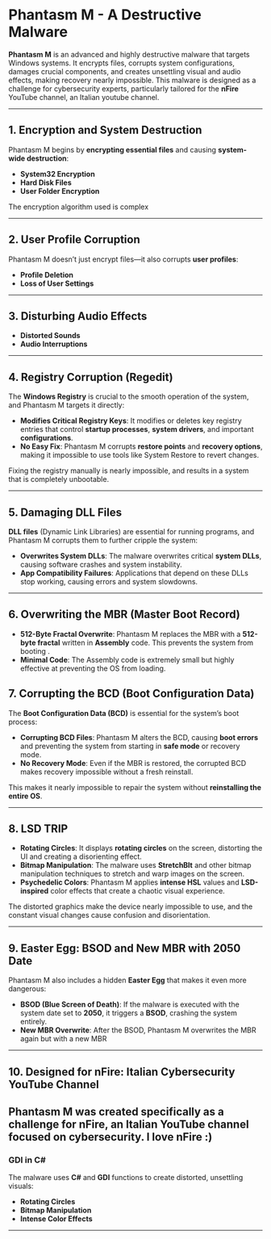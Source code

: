 # **Phantasm M - A Destructive Malware**

**Phantasm M** is an advanced and highly destructive malware that targets Windows systems. It encrypts files, corrupts system configurations, damages crucial components, and creates unsettling visual and audio effects, making recovery nearly impossible. This malware is designed as a challenge for cybersecurity experts, particularly tailored for the **nFire** YouTube channel, an Italian youtube channel.

---

## **1. Encryption and System Destruction**

Phantasm M begins by **encrypting essential files** and causing **system-wide destruction**:

- **System32 Encryption**
- **Hard Disk Files**
- **User Folder Encryption**

The encryption algorithm used is complex

---

## **2. User Profile Corruption**

Phantasm M doesn’t just encrypt files—it also corrupts **user profiles**:

- **Profile Deletion**
- **Loss of User Settings**

---

## **3. Disturbing Audio Effects**

- **Distorted Sounds**
- **Audio Interruptions**


---

## **4. Registry Corruption (Regedit)**

The **Windows Registry** is crucial to the smooth operation of the system, and Phantasm M targets it directly:

- **Modifies Critical Registry Keys**: It modifies or deletes key registry entries that control **startup processes**, **system drivers**, and important **configurations**.
- **No Easy Fix**: Phantasm M corrupts **restore points** and **recovery options**, making it impossible to use tools like System Restore to revert changes.

Fixing the registry manually is nearly impossible, and results in a system that is completely unbootable.

---

## **5. Damaging DLL Files**

**DLL files** (Dynamic Link Libraries) are essential for running programs, and Phantasm M corrupts them to further cripple the system:

- **Overwrites System DLLs**: The malware overwrites critical **system DLLs**, causing software crashes and system instability.
- **App Compatibility Failures**: Applications that depend on these DLLs stop working, causing errors and system slowdowns.
---

## **6. Overwriting the MBR (Master Boot Record)**

- **512-Byte Fractal Overwrite**: Phantasm M replaces the MBR with a **512-byte fractal** written in **Assembly** code. This prevents the system from booting .
- **Minimal Code**: The Assembly code is extremely small but highly effective at preventing the OS from loading.

## **7. Corrupting the BCD (Boot Configuration Data)**

The **Boot Configuration Data (BCD)** is essential for the system’s boot process:

- **Corrupting BCD Files**: Phantasm M alters the BCD, causing **boot errors** and preventing the system from starting in **safe mode** or recovery mode.
- **No Recovery Mode**: Even if the MBR is restored, the corrupted BCD makes recovery impossible without a fresh reinstall.

This makes it nearly impossible to repair the system without **reinstalling the entire OS**.

---

## **8. LSD TRIP**

- **Rotating Circles**: It displays **rotating circles** on the screen, distorting the UI and creating a disorienting effect.
- **Bitmap Manipulation**: The malware uses **StretchBlt** and other bitmap manipulation techniques to stretch and warp images on the screen.
- **Psychedelic Colors**: Phantasm M applies **intense HSL** values and **LSD-inspired** color effects that create a chaotic visual experience.

The distorted graphics make the device nearly impossible to use, and the constant visual changes cause confusion and disorientation.

---

## **9. Easter Egg: BSOD and New MBR with 2050 Date**

Phantasm M also includes a hidden **Easter Egg** that makes it even more dangerous:

- **BSOD (Blue Screen of Death)**: If the malware is executed with the system date set to **2050**, it triggers a **BSOD**, crashing the system entirely.
- **New MBR Overwrite**: After the BSOD, Phantasm M overwrites the MBR again but with a new MBR

---

## **10. Designed for nFire: Italian Cybersecurity YouTube Channel**

Phantasm M was created specifically as a challenge for **nFire**, an Italian YouTube channel focused on **cybersecurity**.
I love nFire :) 
---

### **GDI in C#**
The malware uses **C#** and **GDI** functions to create distorted, unsettling visuals:

- **Rotating Circles**
- **Bitmap Manipulation**
- **Intense Color Effects**


---

